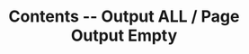 ---
label: 9
title: Contents -- Output ALL / Page Output Empty
layout: table-of-contents
order: 19
presentation: list
search: false
---